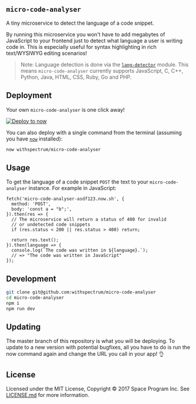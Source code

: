 ## `micro-code-analyser`

A tiny microservice to detect the language of a code snippet.

By running this microservice you won't have to add megabytes of JavaScript to your frontend just to detect what language a user is writing code in. This is especially useful for syntax highlighting in rich text/WYSIWYG editing scenarios!

> Note: Language detection is done via the [`lang-detector`](https://github.com/ts95/lang-detector) module. This means `micro-code-analyser` currently supports JavaScript, C, C++, Python, Java, HTML, CSS, Ruby, Go and PHP.

## Deployment

Your own `micro-code-analyser` is one click away!

[![Deploy to now](https://deploy.now.sh/static/button.svg)](https://deploy.now.sh/?repo=https://github.com/withspectrum/micro-code-analyser)

You can also deploy with a single command from the terminal (assuming you have [`now`](https://now.sh) installed):

```sh
now withspectrum/micro-code-analyser
```

## Usage

To get the language of a code snippet `POST` the text to your `micro-code-analyser` instance. For example in JavaScript:

```JS
fetch('micro-code-analyser-asdf123.now.sh', {
  method: 'POST',
  body: 'const a = "b";',
}).then(res => {
  // The microservice will return a status of 400 for invalid
  // or undetected code snippets
  if (res.status < 200 || res.status > 400) return;

  return res.text();
}).then(language => {
  console.log(`The code was written in ${language}.`);
  // => "The code was written in JavaScript"
});
```

## Development

```sh
git clone git@github.com:withspectrum/micro-code-analyser
cd micro-code-analyser
npm i
npm run dev
```

## Updating

The master branch of this repository is what you will be deploying. To update to a new version with potential bugfixes, all you have to do is run the now command again and change the URL you call in your app! 👌

## License

Licensed under the MIT License, Copyright ©️ 2017  Space Program Inc. See [LICENSE.md](LICENSE.md) for more information.
